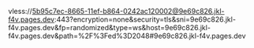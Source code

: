 vless://5b95c7ec-8665-11ef-b864-0242ac120002@9e69c826.jkl-f4v.pages.dev:443?encryption=none&security=tls&sni=9e69c826.jkl-f4v.pages.dev&fp=randomized&type=ws&host=9e69c826.jkl-f4v.pages.dev&path=%2F%3Fed%3D2048#9e69c826.jkl-f4v.pages.dev
